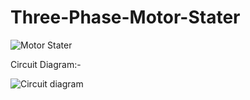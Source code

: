 # Three-Phase-Motor-Stater

![Motor Stater](https://github.com/PrateekSinghRajput/Three-Phase-Motor-Stater/assets/92904643/fbbbcf9a-0887-488e-aa77-8735c622feda)


Circuit Diagram:-

![Circuit diagram](https://github.com/PrateekSinghRajput/Three-Phase-Motor-Stater/assets/92904643/855a6969-f5c8-4243-8a17-1fd9b6e98900)
